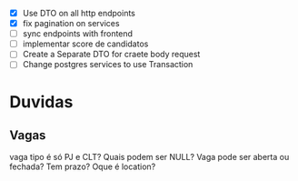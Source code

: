 - [x] Use DTO on all http endpoints
- [x] fix pagination on services
- [ ] sync endpoints with frontend
- [ ] implementar score de candidatos
- [ ] Create a Separate DTO for craete body request
- [ ] Change postgres services to use Transaction

# Duvidas

## Vagas

vaga tipo é só PJ e CLT?
Quais podem ser NULL?
Vaga pode ser aberta ou fechada?
Tem prazo?
Oque é location?
